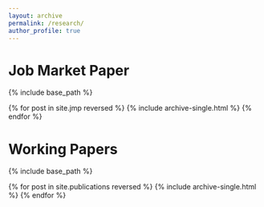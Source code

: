 ```yaml
---
layout: archive
permalink: /research/
author_profile: true
---
```


# Job Market Paper

{% include base_path %}

{% for post in site.jmp reversed %}
{% include archive-single.html %}
{% endfor %}

# Working Papers

{% include base_path %}

{% for post in site.publications reversed %}
{% include archive-single.html %}
{% endfor %}
